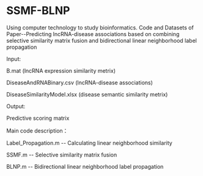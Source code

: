 # SSMF-BLNP
Using computer technology to study bioinformatics. Code and Datasets of Paper--Predicting lncRNA-disease associations based on combining selective similarity matrix fusion and bidirectional linear neighborhood label propagation

Input:

B.mat (lncRNA expression similarity metrix)

DiseaseAndRNABinary.csv (lncRNA-disease associations)

DiseaseSimilarityModel.xlsx (disease semantic similarity metrix)

Output:

Predictive scoring matrix

Main code description：

Label_Propagation.m -- Calculating linear neighborhood similarity

SSMF.m -- Selective similarity matrix fusion

BLNP.m -- Bidirectional linear neighborhood label propagation
